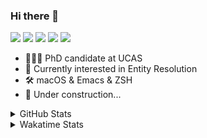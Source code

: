### Hi there 👋

[![](https://img.shields.io/badge/-Email-325180?logo=maildotru&logoColor=white&style=flat-square)](mailto:wang@tianshu.me)
[![](https://img.shields.io/badge/-GitHub-black?logo=GitHub&style=flat-square)](https://github.com/tshu-w)
[![](https://img.shields.io/badge/-Telegram-26a5e4?labelColor=fafafa&logo=telegram&style=flat-square)](https://t.me/tshu_w) 
[![](https://img.shields.io/badge/-Twitter-1da1f2?logo=Twitter&logoColor=white&style=flat-square)](https://twitter.com/tshu_w)
[![](https://komarev.com/ghpvc/?username=tshu-w&color=blueviolet&style=flat-square)]()



- 🧑🏻‍🎓 PhD candidate at UCAS
- 🔭 Currently interested in Entity Resolution
- 🛠 macOS & Emacs & ZSH
- 🚧 Under construction...

<details>

<summary>GitHub Stats</summary>

![Tianshu's GitHub stats](https://github-readme-stats.vercel.app/api?username=tshu-w&show_icons=true&theme=buefy&count_private=true)
  
</details>


<details>
  <summary>Wakatime Stats</summary>

  Currently, files accessed by tramp cannot be tracked by wakatime, see https://github.com/wakatime/wakatime-mode/issues/27
  <br>
  
<!--START_SECTION:waka-->
**I'm an Early 🐤** 

```text
🌞 Morning    51 commits     ████░░░░░░░░░░░░░░░░░░░░░   19.25% 
🌆 Daytime    153 commits    ██████████████░░░░░░░░░░░   57.74% 
🌃 Evening    55 commits     █████░░░░░░░░░░░░░░░░░░░░   20.75% 
🌙 Night      6 commits      ░░░░░░░░░░░░░░░░░░░░░░░░░   2.26%

```
📅 **I'm Most Productive on Monday** 

```text
Monday       60 commits     █████░░░░░░░░░░░░░░░░░░░░   22.64% 
Tuesday      39 commits     ███░░░░░░░░░░░░░░░░░░░░░░   14.72% 
Wednesday    16 commits     █░░░░░░░░░░░░░░░░░░░░░░░░   6.04% 
Thursday     13 commits     █░░░░░░░░░░░░░░░░░░░░░░░░   4.91% 
Friday       40 commits     ███░░░░░░░░░░░░░░░░░░░░░░   15.09% 
Saturday     53 commits     █████░░░░░░░░░░░░░░░░░░░░   20.0% 
Sunday       44 commits     ████░░░░░░░░░░░░░░░░░░░░░   16.6%

```


📊 **This Week I Spent My Time On** 

```text
💬 Programming Languages: 
Org                      7 hrs 7 mins        █████████░░░░░░░░░░░░░░░░   39.25% 
Emacs Lisp               7 hrs 3 mins        █████████░░░░░░░░░░░░░░░░   38.89% 
sh                       3 hrs 40 mins       █████░░░░░░░░░░░░░░░░░░░░   20.27% 
Python                   13 mins             ░░░░░░░░░░░░░░░░░░░░░░░░░   1.27% 
Other                    3 mins              ░░░░░░░░░░░░░░░░░░░░░░░░░   0.32%

🔥 Editors: 
Emacs                    14 hrs 28 mins      ████████████████████░░░░░   79.73% 
Zsh                      3 hrs 40 mins       █████░░░░░░░░░░░░░░░░░░░░   20.27%

🐱‍💻 Projects: 
Unknown Project          7 hrs 13 mins       ██████████░░░░░░░░░░░░░░░   39.81% 
emacs                    6 hrs 19 mins       ████████░░░░░░░░░░░░░░░░░   34.78% 
Terminal                 3 hrs 9 mins        ████░░░░░░░░░░░░░░░░░░░░░   17.42% 
toy-project              21 mins             ░░░░░░░░░░░░░░░░░░░░░░░░░   1.95% 
Org                      17 mins             ░░░░░░░░░░░░░░░░░░░░░░░░░   1.65%

💻 Operating System: 
Mac                      18 hrs 7 mins       █████████████████████████   99.81% 
Linux                    2 mins              ░░░░░░░░░░░░░░░░░░░░░░░░░   0.19%

```

**I Mostly Code in Python** 

```text
Python                   6 repos             ████████░░░░░░░░░░░░░░░░░   31.58% 
JavaScript               3 repos             ████░░░░░░░░░░░░░░░░░░░░░   15.79% 
HTML                     2 repos             ██░░░░░░░░░░░░░░░░░░░░░░░   10.53% 
Emacs Lisp               2 repos             ██░░░░░░░░░░░░░░░░░░░░░░░   10.53% 
TeX                      2 repos             ██░░░░░░░░░░░░░░░░░░░░░░░   10.53%

```



 Last Updated on 13/11/2021
<!--END_SECTION:waka-->
</details>
